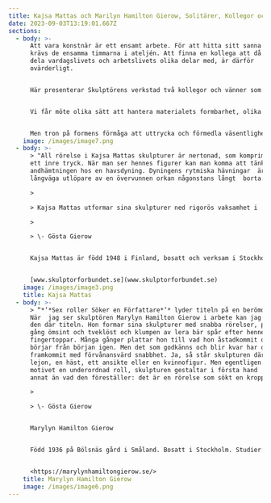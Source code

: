 ```yaml
---
title: Kajsa Mattas och Marilyn Hamilton Gierow, Solitärer, Kollegor och vänner
date: 2023-09-03T13:19:01.667Z
sections:
  - body: >-
      Att vara konstnär är ett ensamt arbete. För att hitta sitt sanna språk
      krävs de ensamma timmarna i ateljén. Att finna en kollega att då och då
      dela vardagslivets och arbetslivets olika delar med, är därför
      ovärderligt.


      Här presenterar Skulptörens verkstad två kollegor och vänner som var och en uttrycker sig på sitt genuina sätt.


      Vi får möte olika sätt att hantera materialets formbarhet, olika takt för att följa uttryckets nödvändighet och två olika temperament.


      Men tron på formens förmåga att uttrycka och förmedla väsentligheter om livets olika skiften - är densamma.
    image: /images/image7.png
  - body: >-
      > "All rörelse i Kajsa Mattas skulpturer är nertonad, som komprimerad  av
      ett inre tryck. När man ser hennes figurer kan man komma att tänka  på
      andhämtningen hos en havsdyning. Dyningens rytmiska hävningar  är ibland
      långväga utlöpare av en övervunnen orkan någonstans långt  borta. 

      >

      > Kajsa Mattas utformar sina skulpturer ned rigorös vaksamhet i  detaljerna, det nedtonade formspråket är som en viskning som kräver  maximal tydlighet i artikulationen. Här finns inget utrymme för  ungefärlighet. Men hennes art kräver också förhöjd koncentration hos den som lyssnar."

      >

      > \- Gösta Gierow


      Kajsa Mattas är född 1948 i Finland, bosatt och verksam i Stockholm. Utbildad på Kungliga Konsthögskolan i Stockholm 1975-81. Ledamot av Kungliga Akademien för de fria konsterna sedan 1989.


      [www.skulptorforbundet.se](www.skulptorforbundet.se)
    image: /images/image3.png
    title: Kajsa Mattas
  - body: >-
      > “*’*Sex roller Söker en Författare*’* lyder titeln på en berömd pjäs.
      När  jag ser skulptören Marylyn Hamilton Gierow i arbete kan jag komma  på
      den där titeln. Hon formar sina skulpturer med snabba rörelser, på  en
      gång ömsint och tveklöst och klumpen av lera bär spår efter hennes 
      fingertoppar. Många gånger plattar hon till vad hon åstadkommit och 
      börjar från början igen. Men det som godkänns och blir kvar har ofta 
      framkommit med förvånansvärd snabbhet. Ja, så står skulpturen där:  ett
      lejon, en häst, ett ansikte eller en kvinnofigur. Men egentligen  spelar
      motivet en underordnad roll, skulpturen gestaltar i första hand  något
      annat än vad den föreställer: det är en rörelse som sökt en kropp." 

      >

      > \- Gösta Gierow 


      Marylyn Hamilton Gierow 


      Född 1936 på Bölsnäs gård i Småland. Bosatt i Stockholm. Studier: West of England College of Art, Bristol 1959-1960 Konstfackskolan 1960-63. Konsthögskolan 1963-68.


      <https://marylynhamiltongierow.se/>
    title: Marylyn Hamilton Gierow
    image: /images/image6.png
---
```

